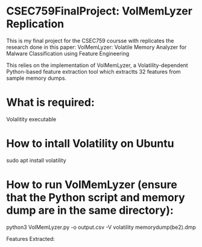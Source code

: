 # CSEC759FinalProject: VolMemLyzer Replication

This is my final project for the CSEC759 coursse with replicates the research done in this paper: VolMemLyzer: Volatile Memory Analyzer for Malware Classification using Feature Engineering

This relies on the implementation of VolMemLyzer, a Volatility-dependent Python-based feature extraction tool which extractts 32 features from sample memory dumps.

# What is required:

Volalitity executable 

# How to intall Volatility on Ubuntu
sudo apt install volatility 

# How to run VolMemLyzer (ensure that the Python script and memory dump are in the same directory):

python3 VolMemLyzer.py -o output.csv -V volatility memorydump(be2).dmp

Features Extracted: 

